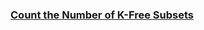 ### [Count the Number of K-Free Subsets](https://leetcode.com/problems/count-the-number-of-k-free-subsets)

